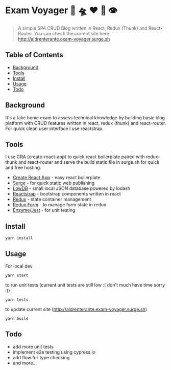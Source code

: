 # Exam Voyager 🚀 🛸 ❤ 👾 👁️
> A simple SPA CRUD Blog written in React, Redux (Thunk) and React-Router. You can check the current site here: <http://aldrenterante.exam-voyager.surge.sh>

## Table of Contents

* [Background](#background)
* [Tools](#Tools)
* [Install](#Install)
* [Usage](#Usage)
* [Todo](#Todo)

## Background
It's a take home exam to assess technical knowledge by building basic blog platform with CRUD features written in react, redux (thunk) and react-router. For quick clean user interface I use reactstrap.

## Tools
I use CRA (create-react-app) to quick react boilerplate paired with redux-thunk and react-router and serve the build static file in surge.sh for quick and free hosting.

* [Create React App](https://github.com/facebook/create-react-app) - easy react boilerplate
* [Surge](https://surge.sh/) - for quick static web publishing
* [LowDB](https://github.com/typicode/lowdb) - small local JSON database powered by lodash
* [Reactstrap](https://reactstrap.github.io/) - bootstrap components written in react
* [Redux](https://redux.js.org/) - state container management
* [Redux Form](https://redux-form.com/8.1.0/) - to manage form state in redux
* [Enzyme](https://airbnb.io/enzyme/)/[Jest](https://jestjs.io/) - for unit testing
## Install
```
yarn install
```

## Usage

For local dev
```
yarn start
```

to run unit tests (current unit tests are still low :( don't much have time sorry :()
```
yarn tests
```

to update current site (<http://aldrenterante.exam-voyager.surge.sh>)
```
yarn build
```

## Todo
- add more unit tests
- implement e2e testing using cypress.io
- add flow for type checking
- and more...